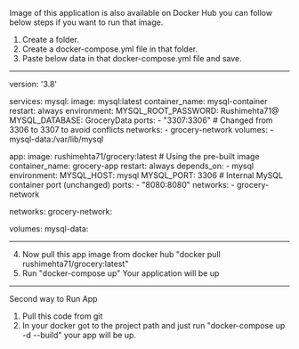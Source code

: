 Image of this application is also available on Docker Hub you can follow below steps if you want to run that image.

1) Create a folder.
2) Create a docker-compose.yml file in that folder.
3) Paste below data in that docker-compose.yml file and save.

***************************************************************************************************************************
version: '3.8'

services:
  mysql:
    image: mysql:latest
    container_name: mysql-container
    restart: always
    environment:
      MYSQL_ROOT_PASSWORD: Rushimehta71@
      MYSQL_DATABASE: GroceryData
    ports:
      - "3307:3306"  # Changed from 3306 to 3307 to avoid conflicts
    networks:
      - grocery-network
    volumes:
      - mysql-data:/var/lib/mysql

  app:
    image: rushimehta71/grocery:latest  # Using the pre-built image
    container_name: grocery-app
    restart: always
    depends_on:
      - mysql
    environment:
      MYSQL_HOST: mysql
      MYSQL_PORT: 3306  # Internal MySQL container port (unchanged)
    ports:
      - "8080:8080"
    networks:
      - grocery-network

networks:
  grocery-network:

volumes:
  mysql-data:
*********************************************************************************************************

4) Now pull this app image from  docker hub  "docker pull rushimehta71/grocery:latest"
5) Run "docker-compose up"  Your application will be up

*********************************************************************************************************
Second way to Run App

1) Pull this code from git
2) In your docker got to the project path and just run "docker-compose up -d --build" your app will be up.
